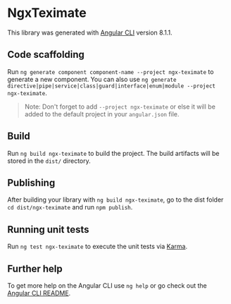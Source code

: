 # NgxTeximate

This library was generated with [Angular CLI](https://github.com/angular/angular-cli) version 8.1.1.

## Code scaffolding

Run `ng generate component component-name --project ngx-teximate` to generate a new component. You can also use `ng generate directive|pipe|service|class|guard|interface|enum|module --project ngx-teximate`.
> Note: Don't forget to add `--project ngx-teximate` or else it will be added to the default project in your `angular.json` file. 

## Build

Run `ng build ngx-teximate` to build the project. The build artifacts will be stored in the `dist/` directory.

## Publishing

After building your library with `ng build ngx-teximate`, go to the dist folder `cd dist/ngx-teximate` and run `npm publish`.

## Running unit tests

Run `ng test ngx-teximate` to execute the unit tests via [Karma](https://karma-runner.github.io).

## Further help

To get more help on the Angular CLI use `ng help` or go check out the [Angular CLI README](https://github.com/angular/angular-cli/blob/master/README.md).
